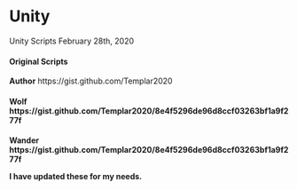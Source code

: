# Unity
Unity Scripts
February 28th, 2020


<h4>Original Scripts</h4>
<strong>Author</strong> https://gist.github.com/Templar2020<br>
<h4>Wolf</strong> https://gist.github.com/Templar2020/8e4f5296de96d8ccf03263bf1a9f277f<br>
<h4>Wander</strong> https://gist.github.com/Templar2020/8e4f5296de96d8ccf03263bf1a9f277f<br>

I have updated these for my needs.
